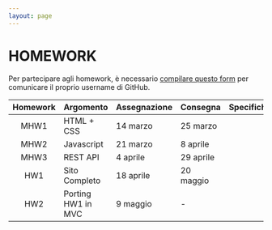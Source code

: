 ```yaml
---
layout: page
---
```


# HOMEWORK

Per partecipare agli homework, è necessario [compilare questo form](https://forms.gle/6f5gxAFQM4QEwwXk7) per comunicare il proprio username di GitHub.

<!--[A questo link]({{ site.baseurl }}/status) trovate lo stato di consegna di ciascun homework per ogni studente-->

| Homework | Argomento          | Assegnazione    | Consegna       | Specifiche   | Codice |
| :-------:| ------------------ | --------------- | ---------------|--------------|--------|
| MHW1     | HTML + CSS         | 14 marzo    | 25 marzo  |  
| MHW2     | Javascript         | 21 marzo    | 8 aprile |  
| MHW3     | REST API           | 4 aprile  | 29 aprile  | 
| HW1      | Sito Completo      | 18 aprile  | 20 maggio | 
| HW2      | Porting HW1 in MVC | 9 maggio  | - | 
